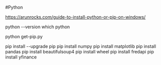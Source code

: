 #Python

https://arunrocks.com/guide-to-install-python-or-pip-on-windows/


python --version
which python

python get-pip.py

pip install --upgrade pip
pip install numpy
pip install matplotlib
pip install pandas
pip install beautifulsoup4
pip install wheel
pip install fredapi
pip install yfinance